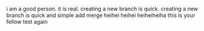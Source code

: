  i  am a good person.
it is real.
creating a new branch is  quick.
creating a new branch is quick and simple
add merge
heihei
heihei
heiheiheiha
this is your fellow
test again
